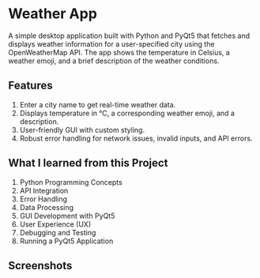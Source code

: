 # Weather App

A simple desktop application built with Python and PyQt5 that fetches and displays weather information for a user-specified city using the OpenWeatherMap API. The app shows the temperature in Celsius, a weather emoji, and a brief description of the weather conditions.

## Features

1. Enter a city name to get real-time weather data.
2. Displays temperature in °C, a corresponding weather emoji, and a description.
3. User-friendly GUI with custom styling.
4. Robust error handling for network issues, invalid inputs, and API errors.

## What I learned from this Project

1. Python Programming Concepts
2. API Integration
3. Error Handling
4. Data Processing
5. GUI Development with PyQt5
6. User Experience (UX)
7. Debugging and Testing
8. Running a PyQt5 Application

## Screenshots




